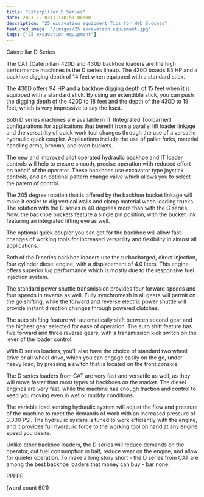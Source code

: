 ```yaml
---
title: "Caterpillar D Series"
date: 2023-12-03T11:40:51-08:00
description: "25 excavation equipment Tips for Web Success"
featured_image: "/images/25 excavation equipment.jpg"
tags: ["25 excavation equipment"]
---
```


Caterpillar D Series

The CAT (Caterpillar) 420D and 430D backhoe loaders
are the high performance machines in the D series
lineup.  The 420D boasts 85 HP and a backhoe digging
depth of 14 feet when equipped with a standard
stick.  

The 430D offers 94 HP and a backhoe digging depth
of 15 feet when it is equipped with a standard
stick.  By using an extendible stick, you can 
push the digging depth of the 420D to 18 feet and
the depth of the 430D to 19 feet, which is very
impressive to say the least.

Both D series machines are available in IT 
(Integrated Toolcarrier) configurations for 
applications that benefit from a parallel lift 
loader linkage and the versatility of quick work
tool changes through the use of a versatile 
hydraulic quick coupler.  Applications include the
use of pallet forks, material handling arms, 
brooms, and even buckets.

The new and improved pilot operated hydraulic backhoe
and IT loader controls will help to ensure smooth,
precise operation with reduced effort on behalf of
the operator.  These backhoes use excavator type
joystick controls, and an optional pattern change
valve which allows you to select the patern of
control.

The 205 degree rotation that is offered by the
backhoe bucket linkage will make it easier to dig
vertical walls and clamp material when loading
trucks.  The rotation with the D series is 40
degrees more than with the C series.  Now, the
backhoe buckets feature a single pin position,
with the bucket link featuring an integrated 
lifting eye as well.

The optional quick coupler you can get for the
backhoe will allow fast changes of working tools
for increased versatility and flexibility in
almost all applications.

Both of the D series backhoe loaders use the
turbocharged, direct injection, four cylinder diesel
engine, with a displacement of 4.0 liters.  This
engine offers superior lug performance which is
mostly due to the responsive fuel injection
system.

The standard power shuttle transmission provides
four forward speeds and four speeds in reverse 
as well.  Fully synchromesh in all gears will
permit on the go shifting, while the forward and
reverse electric power shuttle will provide 
instant direction changes through powered 
clutches.

The auto shifting feature will automatically 
shift between second gear and the highest gear
selected for ease of operation.  The auto shift
feature has five forward and three reverse gears,
with a transmission kick switch on the lever of
the loader control.

With D series loaders, you'll also have the choice
of standard two wheel drive or all wheel drive,
which you can engage easily on the go, under
heavy load, by pressing a switch that is located
on the front console.  

The D series loaders from CAT are very fast and
versatile as well, as they will move faster than
most types of backhoes on the market.  The
diesel engines are very fast, while the machine
has enough traction and control to keep you 
moving even in wet or muddy conditions.

The variable load sensing hydraulic system will
adjust the flow and pressure of the machine to
meet the demands of work with an increased
pressure of 3,300 PSI.  The hydraulic system is
tuned to work efficiently with the engine, and
it provides full hydraulic force to the working
tool on hand at any engine speed you desire.

Unlike other backhoe loaders, the D series will
reduce demands on the operator, cut fuel consumption
in half, reduce wear on the engine, and allow
for quieter operation.  To make a long story 
short - the D series from CAT are among the best
backhoe loaders that money can buy - bar none.

PPPPP

(word count 601)
